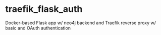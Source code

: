 # traefik_flask_auth
Docker-based Flask app w/ neo4j backend and Traefik reverse proxy w/ basic and OAuth authentication
